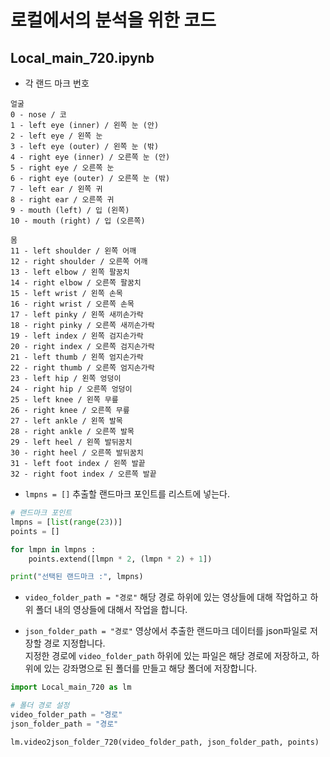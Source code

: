 # 로컬에서의 분석을 위한 코드
## Local_main_720.ipynb  
* 각 랜드 마크 번호
```
얼굴
0 - nose / 코
1 - left eye (inner) / 왼쪽 눈 (안)
2 - left eye / 왼쪽 눈
3 - left eye (outer) / 왼쪽 눈 (밖)
4 - right eye (inner) / 오른쪽 눈 (안)
5 - right eye / 오른쪽 눈 
6 - right eye (outer) / 오른쪽 눈 (밖)
7 - left ear / 왼쪽 귀
8 - right ear / 오른쪽 귀
9 - mouth (left) / 입 (왼쪽)
10 - mouth (right) / 입 (오른쪽)

몸
11 - left shoulder / 왼쪽 어깨
12 - right shoulder / 오른쪽 어깨
13 - left elbow / 왼쪽 팔꿈치
14 - right elbow / 오른쪽 팔꿈치
15 - left wrist / 왼쪽 손목
16 - right wrist / 오른쪽 손목
17 - left pinky / 왼쪽 새끼손가락
18 - right pinky / 오른쪽 새끼손가락
19 - left index / 왼쪽 검지손가락
20 - right index / 오른쪽 검지손가락
21 - left thumb / 왼쪽 엄지손가락
22 - right thumb / 오른쪽 엄지손가락
23 - left hip / 왼쪽 엉덩이
24 - right hip / 오른쪽 엉덩이
25 - left knee / 왼쪽 무릎
26 - right knee / 오른쪽 무릎
27 - left ankle / 왼쪽 발목
28 - right ankle / 오른쪽 발목
29 - left heel / 왼쪽 발뒤꿈치
30 - right heel / 오른쪽 발뒤꿈치
31 - left foot index / 왼쪽 발끝
32 - right foot index / 오른쪽 발끝
```
* `lmpns = []` 추출할 랜드마크 포인트를 리스트에 넣는다.  
```python
# 랜드마크 포인트
lmpns = [list(range(23))]
points = []

for lmpn in lmpns :
    points.extend([lmpn * 2, (lmpn * 2) + 1])

print("선택된 랜드마크 :", lmpns)
```
* `video_folder_path = "경로"` 해당 경로 하위에 있는 영상들에 대해 작업하고 하위 폴더 내의 영상들에 대해서 작업을 합니다.

* `json_folder_path = "경로"` 영상에서 추출한 랜드마크 데이터를 json파일로 저장할 경로 지정합니다.  
지정한 경로에 `video_folder_path` 하위에 있는 파일은 해당 경로에 저장하고, 하위에 있는 강좌명으로 된 폴더를 만들고 해당 폴더에 저장합니다.
```python
import Local_main_720 as lm

# 폴더 경로 설정
video_folder_path = "경로"
json_folder_path = "경로"

lm.video2json_folder_720(video_folder_path, json_folder_path, points)
```